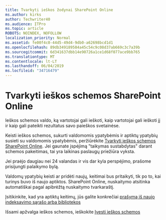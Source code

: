 ```yaml
---
title: Tvarkyti ieškos žodynai SharePoint Online
ms.author: kirks
author: Techwriter40
ms.audience: ITPro
ms.topic: article
ROBOTS: NOINDEX, NOFOLLOW
localization_priority: Normal
ms.assetid: fe00f4c0-44d5-49d4-9db0-a62698bcd1d1
ms.openlocfilehash: 89db349189584a45c54c9c08d37ab669c3c7a39b
ms.sourcegitcommit: 6d341637dbb14e90726a1ce1d68f077ace9bb765
ms.translationtype: MT
ms.contentlocale: lt-LT
ms.lasthandoff: 06/04/2019
ms.locfileid: "34716479"
---
```

# <a name="manage-search-schema-in-sharepoint-online"></a>Tvarkyti ieškos schemos SharePoint Online

Ieškos schemos valdo, ką vartotojai gali ieškoti, kaip vartotojai gali ieškoti jį ir kaip gali pateikti rezultatus savo paieškos svetainėse. 

Keisti ieškos schemos, sukurti valdomomis ypatybėmis ir aptiktų ypatybių susieti su valdomomis ypatybėmis, peržiūrėkite [Tvarkyti ieškos schemos SharePoint Online](https://docs.microsoft.com/en-us/sharepoint/manage-search-schema). Jei gaunate įspėjimą "taikymas sustabdytas" darant schemos pakeitimas, tai yra laikinas paslaugų priežiūra vyksta. 

Jei praėjo daugiau nei 24 valandas ir vis dar kyla perspėjimo, prašome prisijungti palaikymo bylą.

Valdomų ypatybių keisti ar pridėti naujų, keitimai bus pritaikyti, tik po to, kai turinys buvo iš naujo aptiktos. SharePoint Online, nuskaitymo atsitinka automatiškai pagal apibrėžtą nuskaitymo tvarkaraštį.

Įsitikinkite, kad yra aptiktų keitimų, jūs galite konkrečiai [prašymą iš naujo indeksavimo sąrašo arba bibliotekos](https://docs.microsoft.com/en-us/sharepoint/manage-search-schema#request-re-indexing-of-a-document-library-or-list) 

Išsami apžvalga ieškos schemos, ieškokite [Įvesti ieškos schemos](https://blogs.technet.microsoft.com/tothesharepoint/2012/11/25/introducing-search-schema-for-sharepoint-2013/) 

